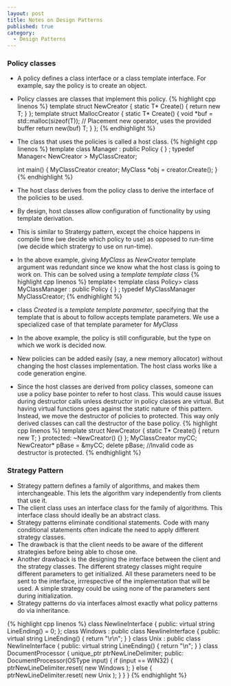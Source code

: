 ```yaml
---
layout: post
title: Notes on Design Patterns
published: true
category:
  - Design Patterns
---
```


### Policy classes
* A policy defines a class interface or a class template interface. For example, say the policy is to create an object.
* Policy classes are classes that implement this policy.
{% highlight cpp linenos %}
    template<class T>
    struct NewCreator
    {
        static T* Create()
        {
            return new T;
        }
    };
    template<class T>
    struct MallocCreator
    {
        static T* Create()
        {
            void *buf = std::malloc(sizeof(T));
            // Placement new operator, uses the provided buffer
            return new(buf) T; 
        }
    };
{% endhighlight %}
* The class that uses the policies is called a host class.
{% highlight cpp linenos %}
    template<class Policy>
    class Manager : public Policy
    {
    } ;
    typedef Manager< NewCreator<MyClass> > MyClassCreator;

    int main()
    {
        MyClassCreator creator;
        MyClass *obj = creator.Create();
    }
{% endhighlight %}
* The host class derives from the policy class to derive the interface of the policies to be used.
* By design, host classes allow configuration of functionality by using template derivation.
* This is similar to Stratergy pattern, except the choice happens in compile time (we decide which policy to use) as opposed to run-time (we decide which stratergy to use on run-time).
* In the above example, giving *MyClass* as *NewCreator* template argument was redundant since we know what the host class is going to work on. This can be solved using a *template template class*
{% highlight cpp linenos %}
    template< template <class Created> class Policy>
    class MyClassManager : public Policy<MyClass>
    {
    } ;
    typedef MyClassManager<NewCreator> MyClassCreator;
{% endhighlight %}
* class *Created* is a *template template parameter*, specifying that the template that is about to follow accepts template parameters. We use a specialized case of that template parameter for *MyClass*
* In the above example, the policy is still configurable, but the type on which we work is decided now.
* New policies can be added easily (say, a new memory allocator) without changing the host classes implementation. The host class works like a code generation engine.
* Since the host classes are derived from policy classes, someone can use a policy base pointer to refer to host class. This would cause issues during destructor calls unless destructor in policy classes are virtual. But having virtual functions goes against the static nature of this pattern. Instead, we move the destructor of policies to protected. This way only derived classes can call the destructor of the base policy.
{% highlight cpp linenos %}
    template<class T>
    struct NewCreator
    {
        static T* Create()
        {
            return new T;
        }
        protected:
        ~NewCreator() {}
    };
    MyClassCreator myCC;
    NewCreator<MyClass>* pBase = &myCC;
    delete pBase;   //Invalid code as destructor is protected.
{% endhighlight %} 


### Strategy Pattern
* Strategy pattern defines a family of algorithms, and makes them interchangeable. This lets the algorithm vary independently from clients that use it.
* The client class uses an interface class for the family of algorithms. This interface class should ideally be an abstract class.
* Strategy patterns eliminate conditional statements. Code with many conditional statements often indicate the need to apply different strategy classes.
* The drawback is that the client needs to be aware of the different strategies before being able to chose one.
* Another drawback is the designing the interface between the client and the strategy classes. The different strategy classes might require different parameters to get initialized. All these parameters need to be sent to the interface, irrrespective of the implementation that will be used. A simple strategy could be using none of the parameters sent during initialization.
* Strategy patterns do via interfaces almost exactly what policy patterns do via inheritance.

{% highlight cpp linenos %}
    class NewlineInterface
    {
        public:
            virtual string LineEnding() = 0;
    };
    class Windows : public class NewlineInterface
    {
        public:
            virtual string LineEnding()
            {
                return "\r\n";
            }
    }
    class Unix : public class NewlineInterface
    {
        public:
            virtual string LineEnding()
            {
                return "\n";
            }
    }
    class DocumentProcessor
    {
        unique_ptr<NewlineInterface> ptrNewLineDelimiter;
        public:
            DocumentProcessor(OSType input)
            {
                if (input == WIN32)
                {
                    ptrNewLineDelimiter.reset( new Windows );
                } else {
                    ptrNewLineDelimiter.reset( new Unix );
                }
            }
    }
{% endhighlight %} 